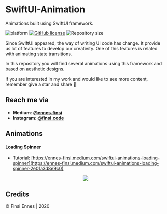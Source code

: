 # SwiftUI-Animation

Animations built using SwiftUI framework.

![platform](https://img.shields.io/badge/platform-iOS-black)
[![GitHub license](https://img.shields.io/badge/License-Apache2.0-blue.svg)](LICENSE)
![Repository size](https://img.shields.io/github/repo-size/KeatoonMask/SwiftUI-Animation)

Since SwiftUI appeared, the way of writing UI code has change. It provide us lot of features to develop our creativity. One of this features is related with animating state transitions. 

In this repository you will find several animations using this framework and based on aesthetic designs.

If you are interested in my work and would like to see more content, remember give a star and share 🙂

## Reach me via
* **Medium**:  [**@ennes.finsi**](https://medium.com/@ennes.finsi)
* **Instagram**:  [**@finsi.code**](https://www.instagram.com/finsi.code/)

## Animations

#### Loading Spinner
* Tutorial: [https://ennes-finsi.medium.com/swiftui-animations-loading-spinner](https://ennes-finsi.medium.com/swiftui-animations-loading-spinner-2e01a3d8e9c0) 

<p align="center">
  <img src="https://raw.githubusercontent.com/KeatoonMask/SwiftUI-Animation/master/SwiftUI-Animation/Resources/loadingSpinner.gif" />
</p>

## Credits
© Finsi Ennes | 2020

